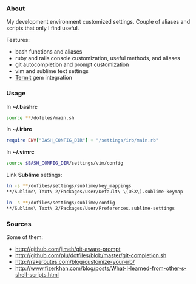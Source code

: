 ### About

My development environment customized settings. Couple of aliases and scripts that only I find useful.

Features:
* bash functions and aliases
* ruby and rails console customization, useful methods, and aliases
* git autocompletion and prompt customization
* vim and sublime text settings
* [Termit](https://github.com/pawurb/termit) gem integration

### Usage

In **~/.bashrc**
```bash
source **/dofiles/main.sh
```

In **~/.irbrc**
```ruby
require ENV["BASH_CONFIG_DIR"] + "/settings/irb/main.rb"
```

In **~/.vimrc**
```bash
source $BASH_CONFIG_DIR/settings/vim/config
```

Link **Sublime** settings:
```bash
ln -s **/dofiles/settings/sublime/key_mappings
**/Sublime\ Text\ 2/Packages/User/Default\ \(OSX\).sublime-keymap

ln -s **/dofiles/settings/sublime/config
**/Sublime\ Text\ 2/Packages/User/Preferences.sublime-settings
```

### Sources

Some of them:

* http://github.com/jimeh/git-aware-prompt
* http://github.com/plu/dotfiles/blob/master/git-completion.sh
* http://rakeroutes.com/blog/customize-your-irb/
* http://www.fizerkhan.com/blog/posts/What-I-learned-from-other-s-shell-scripts.html

